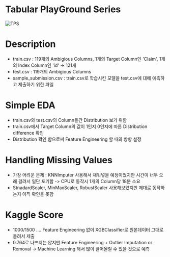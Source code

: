# Tabular PlayGround Series 
![TPS](https://user-images.githubusercontent.com/69240893/133883210-e851c757-e7bf-43b4-8dbe-e404237945f6.PNG)

# Description
- train.csv : 119개의 Ambigious Columns, 1개의 Target Column인 'Claim', 1개의 Index Column인 'id' -> 121개
- test.csv : 119개의 Ambigious Columns
- sample_submission.csv : train.csv로 학습시킨 모델을 test.csv에 대해 예측하고 제출하기 위한 파일

# Simple EDA
- train.csv와 test.csv의 Column들간 Distribution 보기 위함
- train.csv에서 Target Column의 값이 1인지 0인지에 따른 Distribution difference 확인
- Distribution 확인 함으로써 Feature Engineering 할 때의 방향 설정


# Handling Missing Values
- 가장 어려운 문제 : KNNImputer 사용해서 채워넣을 예정이었지만 시간이 너무 오래 걸려서 일단 포기함 -> CPU로 동작시 1개의 Column당 18분 소요
- StnadardScaler, MinMaxScaler, RobustScaler 사용해보았지만 제대로 동작하는지 아직 확인을 못함

# Kaggle Score
- 1000/1500 .... Feature Engineering 없이 XGBClassifier로 원본데이터 그대로 돌려서 제출
- 0.764로 나쁘지는 않지만 Feature Engineering + Outlier Imputation or Removal -> Machine Learning 해서 많이 끌어올릴 수 있을 것으로 예측

